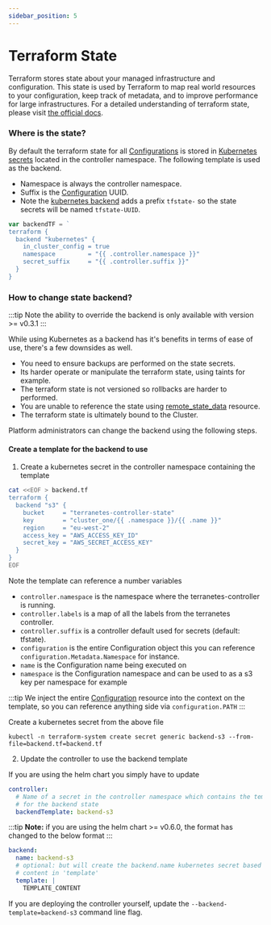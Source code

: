 ```yaml
---
sidebar_position: 5
---
```


# Terraform State

Terraform stores state about your managed infrastructure and configuration. This state is used by Terraform to map real world resources to your configuration, keep track of metadata, and to improve performance for large infrastructures. For a detailed understanding of terraform state, please visit [the official docs](https://www.terraform.io/language/state).

### Where is the state?

By default the terraform state for all [Configurations](docs/terranetes-controller/reference/configurations.terraform.appvia.io.md) is stored in [Kubernetes secrets](https://kubernetes.io/docs/concepts/configuration/secret/) located in the controller namespace. The following template is used as the backend.

* Namespace is always the controller namespace.
* Suffix is the [Configuration](docs/terranetes-controller/reference/configurations.terraform.appvia.io.md) UUID.
* Note the [kubernetes backend](https://www.terraform.io/language/settings/backends/kubernetes) adds a prefix `tfstate-` so the state secrets will be named `tfstate-UUID`.

```go
var backendTF = `
terraform {
  backend "kubernetes" {
    in_cluster_config = true
    namespace         = "{{ .controller.namespace }}"
    secret_suffix     = "{{ .controller.suffix }}"
  }
}
```

### How to change state backend?

:::tip
Note the ability to override the backend is only available with version >= v0.3.1
:::

While using Kubernetes as a backend has it's benefits in terms of ease of use, there's a few downsides as well.

* You need to ensure backups are performed on the state secrets.
* Its harder operate or manipulate the terraform state, using taints for example.
* The terraform state is not versioned so rollbacks are harder to performed.
* You are unable to reference the state using [remote_state_data](https://www.terraform.io/language/state/remote-state-data) resource.
* The terraform state is ultimately bound to the Cluster.

Platform administrators can change the backend using the following steps.

#### Create a template for the backend to use

1. Create a kubernetes secret in the controller namespace containing the template

```bash
cat <<EOF > backend.tf
terraform {
  backend "s3" {
    bucket     = "terranetes-controller-state"
    key        = "cluster_one/{{ .namespace }}/{{ .name }}"
    region     = "eu-west-2"
    access_key = "AWS_ACCESS_KEY_ID"
    secret_key = "AWS_SECRET_ACCESS_KEY"
  }
}
EOF
```
Note the template can reference a number variables

* `controller.namespace` is the namespace where the terranetes-controller is running.
* `controller.labels` is a map of all the labels from the terranetes controller.
* `controller.suffix` is a controller default used for secrets (default: tfstate).
* `configuration` is the entire Configuration object this you can reference `configuration.Metadata.Namespace` for instance.
* `name` is the Configuration name being executed on
* `namespace` is the Configuration namespace and can be used to as a s3 key per namespace for example

:::tip
We inject the entire [Configuration](docs/terranetes-controller/reference/configurations.terraform.appvia.io.md) resource into the context on the template, so you can reference anything side via `configuration.PATH`
:::

Create a kubernetes secret from the above file

```shell
kubectl -n terraform-system create secret generic backend-s3 --from-file=backend.tf=backend.tf
```

2. Update the controller to use the backend template

If you are using the helm chart you simply have to update

```yaml
controller:
  # Name of a secret in the controller namespace which contains the template to use
  # for the backend state
  backendTemplate: backend-s3
```

:::tip
**Note:** if you are using the helm chart >= v0.6.0, the format has changed to the below format
:::

```yaml
backend:
  name: backend-s3
  # optional: but will create the backend.name kubernetes secret based on this
  # content in 'template'
  template: |
    TEMPLATE_CONTENT
```

If you are deploying the controller yourself, update the `--backend-template=backend-s3` command line flag.
